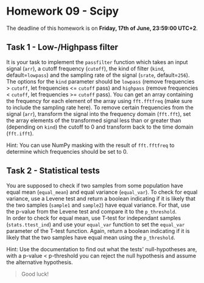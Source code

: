 # Homework 09 - Scipy

The deadline of this homework is on **Friday, 17th of June, 23:59:00 UTC+2**.

## Task 1 - Low-/Highpass filter
It is your task to implement the `passfilter` function which takes an input signal (`arr`), a cutoff frequency (`cutoff`), the kind of filter (`kind`, default=`lowpass`) and the sampling rate of the signal (`srate`, default=`256`). The options for the `kind` parameter should be `lowpass` (remove frequencies > `cutoff`, let frequencies <= `cutoff` pass) and `highpass` (remove frequencies < `cutoff`, let frequencies >= `cutoff` pass). You can get an array containing the frequency for each element of the array using `fft.fftfreq` (make sure to include the sampling rate here). To remove certain frequencies from the signal (`arr`), transform the signal into the frequency domain (`fft.fft`), set the array elements of the transformed signal less than or greater than (depending on `kind`) the cutoff to 0 and transform back to the time domain (`fft.ifft`).

Hint: You can use NumPy masking with the result of `fft.fftfreq` to determine which frequencies should be set to 0.

## Task 2 - Statistical tests
You are supposed to check if two samples from some population have equal mean (`equal_mean`) and equal variance (`equal_var`). To check for equal variance, use a Levene test and return a boolean indicating if it is likely that the two samples (`sample1` and `sample2`) have equal variance. For that, use the p-value from the Levene test and compare it to the `p_threshold`.\
In order to check for equal mean, use T-test for independant samples (`stats.ttest_ind`) and use your `equal_var` function to set the `equal_var` parameter of the T-test function. Again, return a boolean indicating if it is likely that the two samples have equal mean using the `p_threshold`.

Hint: Use the documentation to find out what the tests' null-hypotheses are, with a p-value < p-threshold you can reject the null hypothesis and assume the alternative hypothesis.

> Good luck!
